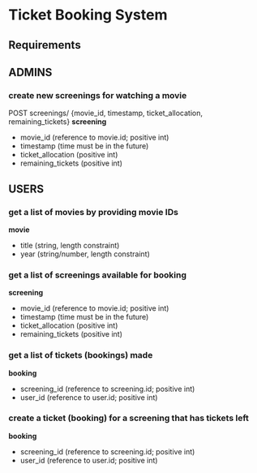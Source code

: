 # Ticket Booking System

## Requirements

## ADMINS

### create new screenings for watching a movie

POST screenings/ {movie_id, timestamp, ticket_allocation, remaining_tickets}
**screening**

- movie_id (reference to movie.id; positive int)
- timestamp (time must be in the future)
- ticket_allocation (positive int)
- remaining_tickets (positive int)

## USERS

### get a list of movies by providing movie IDs

**movie**

- title (string, length constraint)
- year (string/number, length constraint)

### get a list of screenings available for booking

**screening**

- movie_id (reference to movie.id; positive int)
- timestamp (time must be in the future)
- ticket_allocation (positive int)
- remaining_tickets (positive int)

### get a list of tickets (bookings) made

**booking**

- screening_id (reference to screening.id; positive int)
- user_id (reference to user.id; positive int)

### create a ticket (booking) for a screening that has tickets left

**booking**

- screening_id (reference to screening.id; positive int)
- user_id (reference to user.id; positive int)
